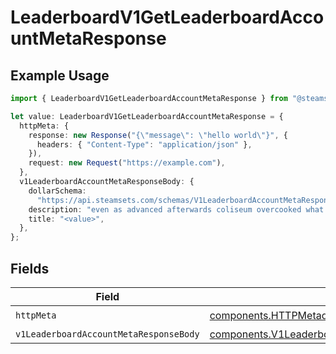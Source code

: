 # LeaderboardV1GetLeaderboardAccountMetaResponse

## Example Usage

```typescript
import { LeaderboardV1GetLeaderboardAccountMetaResponse } from "@steamsets/client-ts/models/operations";

let value: LeaderboardV1GetLeaderboardAccountMetaResponse = {
  httpMeta: {
    response: new Response("{\"message\": \"hello world\"}", {
      headers: { "Content-Type": "application/json" },
    }),
    request: new Request("https://example.com"),
  },
  v1LeaderboardAccountMetaResponseBody: {
    dollarSchema:
      "https://api.steamsets.com/schemas/V1LeaderboardAccountMetaResponseBody.json",
    description: "even as advanced afterwards coliseum overcooked what unless",
    title: "<value>",
  },
};
```

## Fields

| Field                                                                                                              | Type                                                                                                               | Required                                                                                                           | Description                                                                                                        |
| ------------------------------------------------------------------------------------------------------------------ | ------------------------------------------------------------------------------------------------------------------ | ------------------------------------------------------------------------------------------------------------------ | ------------------------------------------------------------------------------------------------------------------ |
| `httpMeta`                                                                                                         | [components.HTTPMetadata](../../models/components/httpmetadata.md)                                                 | :heavy_check_mark:                                                                                                 | N/A                                                                                                                |
| `v1LeaderboardAccountMetaResponseBody`                                                                             | [components.V1LeaderboardAccountMetaResponseBody](../../models/components/v1leaderboardaccountmetaresponsebody.md) | :heavy_minus_sign:                                                                                                 | OK                                                                                                                 |